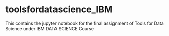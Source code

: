 # toolsfordatascience_IBM
This contains the jupyter notebook for the final assignment of Tools for Data Science under IBM DATA SCIENCE Course
